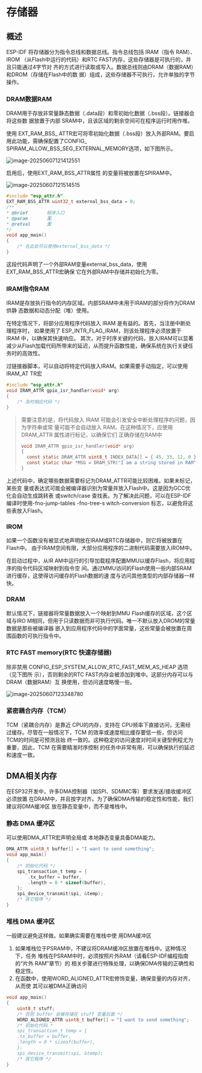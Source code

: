 # 存储器

## 概述

ESP-IDF 将存储器分为指令总线和数据总线。指令总线包括 IRAM（指令 RAM）、IROM （从Flash中运行的代码）和RTC FAST内存，这些存储器是可执行的，并且只能通过4字节对 齐的方式进行读取或写入。数据总线则由DRAM（数据RAM）和DROM（存储在Flash中的数 据）组成，这些存储器不可执行，允许单独的字节操作。

### DRAM数据RAM

DRAM用于存放非常量静态数据（.data段）和零初始化数据（.bss段）。链接器会将这些数 据放置于内部 SRAM中，且该区域的剩余空间可在程序运行时用作堆。

使用 EXT_RAM_BSS_ ATTR宏可将零初始化数据（.bss段）放入外部RAM。要启用此功能，需确保配置了CONFIG_ SPIRAM_ALLOW_BSS_SEG_EXTERNAL_MEMORY选项，如下图所示。

![image-20250607121412551](https://picture-01-1316374204.cos.ap-beijing.myqcloud.com/lenovo-picture/202506071214618.png)

启用后，使用EXT_RAM_BSS_ATTR属性 的变量将被放置在SPIRAM中。

![image-20250607121514515](https://picture-01-1316374204.cos.ap-beijing.myqcloud.com/lenovo-picture/202506071215676.png)

```c
#include "esp_attr.h" 
EXT_RAM_BSS_ATTR uint32_t external_bss_data = 0; 
/** 
* @brief       程序入口 
* @param       无 
* @retval      无 
*/ 
void app_main() 
{ 
	/* 在此处可以使用external_bss_data */ 
} 
```

这段代码声明了一个外部RAM变量external_bss_data，使用EXT_RAM_BSS_ATTR宏确保 它在外部RAM中存储并初始化为零。 

### IRAM指令RAM

IRAM是存放执行指令的内存区域。内部SRAM中未用于IRAM的部分将作为DRAM供静 态数据和动态分配（堆）使用。

在特定情况下，将部分应用程序代码放入 IRAM 是有益的。首先，当注册中断处理程序时， 如果使用了 ESP_INTR_FLAG_IRAM，则该处理程序必须放置于 IRAM 中，以确保其快速响应。 其次，对于时序关键的代码，放入IRAM可以显著减少从Flash加载代码所带来的延迟，从而提升函数性能，确保系统在执行关键任务时的高效性。

过链接器脚本，可以自动将特定代码放入IRAM。如果需要手动指定，可以使用IRAM_AT TR宏

```c
#include "esp_attr.h" 
void IRAM_ATTR gpio_isr_handler(void* arg) 
{ 
	/* 及时相应代码 */ 
}
```

> 需要注意的是，将代码放入 IRAM 可能会引发安全中断处理程序的问题，因为字符串或常 量可能不会自动放入 RAM。在这种情况下，应使用 DRAM_ATTR 属性进行标记，以确保它们 正确存储在RAM中
>
> ```c
> void IRAM_ATTR gpio_isr_handler(void* arg) 
> { 
> 	const static DRAM_ATTR uint8_t INDEX_DATA[] = { 45, 33, 12, 0 }; 
> 	const static char *MSG = DRAM_STR("I am a string stored in RAM"); 
> } 
> ```

上述代码中，确定哪些数据需要标记为DRAM_ATTR可能比较困难。如果未标记，某些变 量或表达式可能会被编译器识别为常量并放入Flash中。这是因为GCC优化会自动生成跳转表 或switch/case 查找表。为了解决此问题，可以在ESP-IDF编译时使用-fno-jump-tables -fno-tree-s witch-conversion 标志，以避免将这些表放入Flash。

### IROM

如果一个函数没有被显式地声明放在IRAM或RTC存储器中，则它将被放置在Flash中。 由于IRAM空间有限，大部分应用程序的二进制代码需要放入IROM中。

在启动过程中，从IR AM中运行的引导加载程序配置MMU以缓存Flash，将应用程序的指令代码区域映射到指令空 间。通过MMU访问的Flash使用一些内部SRAM进行缓存，这使得访问缓存的Flash数据的速 度与访问其他类型的内部存储器一样快。 

### DRAM

默认情况下，链接器将常量数据放入一个映射到MMU Flash缓存的区域，这个区域与IRO M相同，但用于只读数据而非可执行代码。唯一不默认放入DROM的常量数据是那些被编译器 嵌入到应用程序代码中的字面常量，这些常量会被放置在周围函数的可执行指令中。

### RTC FAST memory(RTC 快速存储器)

除非禁用 CONFIG_ESP_SYSTEM_ALLOW_RTC_FAST_MEM_AS_HEAP 选项（见下图所 示），否则剩余的RTC FAST内存会被添加到堆中。这部分内存可以与DRAM（数据RAM）互 换使用，但访问速度略慢一些。

![image-20250607123348780](https://picture-01-1316374204.cos.ap-beijing.myqcloud.com/lenovo-picture/202506071233867.png)

### 紧密耦合内存（TCM）

TCM（紧耦合内存）是靠近 CPU的内存，支持在 CPU频率下直接访问，无需经过缓存。尽管在一般情况下，TCM 的效率或速度相比缓存要低一些，但访问 TCM的时间是可预测且始 终一致的。这种稳定的访问速度对时间关键型例程尤为重要，因此，TCM 在需要精准时序控制 的任务中非常有用，可以确保执行的延迟和速度一致。 

## DMA相关内存

在ESP32开发中，许多DMA控制器（如SPI、SDMMC等）要求发送/接收缓冲区必须放置 在DRAM中，并且按字对齐。为了确保DMA传输的稳定性和性能，我们建议将DMA缓冲区 放在静态变量中，而不是堆栈中。

### 静态 DMA 缓冲区

可以使用DMA_ATTR宏声明全局或 本地静态变量具备DMA能力。

```c
DMA_ATTR uint8_t buffer[] = "I want to send something"; 
void app_main() 
{ 
    /* 初始化代码 */ 
    spi_transaction_t temp = { 
        .tx_buffer = buffer, 
        .length = 8 * sizeof(buffer), 
    }; 
    spi_device_transmit(spi, &temp); 
    /* 其它程序 */ 
} 
```

### 堆栈 DMA 缓冲区

一般建议避免这样做。如果确实需要在堆栈中使 用DMA缓冲区

1. 如果堆栈位于PSRAM中，不建议将DRAM缓冲区放置在堆栈中。这种情况下，任务 堆栈在PSRAM中时，必须按照片外RAM（请看ESP-IDF编程指南的“片外 RAM”章节）的 相关步骤进行特殊处理，以确保DMA传输的正确性和稳定性。
2. 在函数中，使用WORD_ALIGNED_ATTR宏修饰变量，确保变量的内存对齐，从而使 其可以被DMA正确访问

```c
void app_main() 
{ 
    uint8_t stuff; 
    /* 否则 buffer 会被存储在 stuff 变量后面 */ 
    WORD_ALIGNED_ATTR uint8_t buffer[] = "I want to send something";   
    /* 初始化代码 *
    spi_transaction_t temp = { 
    .tx_buffer = buffer, 
    .length = 8 * sizeof(buffer), 
    }; 
    spi_device_transmit(spi, &temp); 
    /* 其它程序 */ 
} 
```

